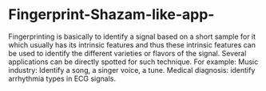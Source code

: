# Fingerprint-Shazam-like-app- 
Fingerprinting is basically to identify a signal based on a short sample for it which usually has its intrinsic features and thus these intrinsic features can be used to identify the different varieties or flavors of the signal. Several applications can be directly spotted for such technique. For example:
Music industry: Identify a song, a singer voice, a tune.
Medical diagnosis: identify arrhythmia types in ECG signals.
 
